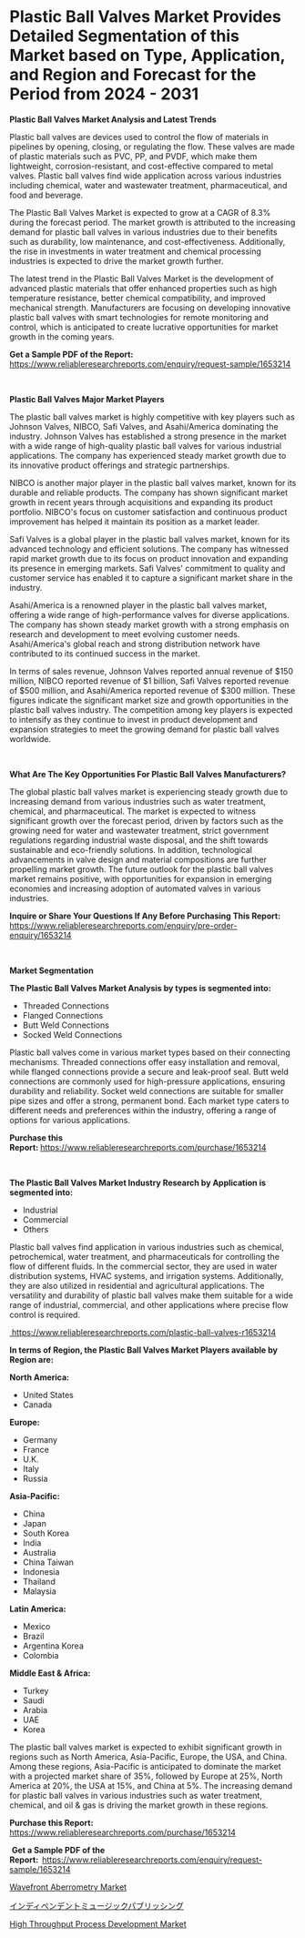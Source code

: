 <p><h1>Plastic Ball Valves Market Provides Detailed Segmentation of this Market based on Type, Application, and Region and Forecast for the Period from 2024 - 2031</h1></p><p><strong>Plastic Ball Valves Market Analysis and Latest Trends</strong></p>
<p><p>Plastic ball valves are devices used to control the flow of materials in pipelines by opening, closing, or regulating the flow. These valves are made of plastic materials such as PVC, PP, and PVDF, which make them lightweight, corrosion-resistant, and cost-effective compared to metal valves. Plastic ball valves find wide application across various industries including chemical, water and wastewater treatment, pharmaceutical, and food and beverage.</p><p>The Plastic Ball Valves Market is expected to grow at a CAGR of 8.3% during the forecast period. The market growth is attributed to the increasing demand for plastic ball valves in various industries due to their benefits such as durability, low maintenance, and cost-effectiveness. Additionally, the rise in investments in water treatment and chemical processing industries is expected to drive the market growth further.</p><p>The latest trend in the Plastic Ball Valves Market is the development of advanced plastic materials that offer enhanced properties such as high temperature resistance, better chemical compatibility, and improved mechanical strength. Manufacturers are focusing on developing innovative plastic ball valves with smart technologies for remote monitoring and control, which is anticipated to create lucrative opportunities for market growth in the coming years.</p></p>
<p><strong>Get a Sample PDF of the Report:&nbsp;</strong> <a href="https://www.reliableresearchreports.com/enquiry/request-sample/1653214">https://www.reliableresearchreports.com/enquiry/request-sample/1653214</a></p>
<p>&nbsp;</p>
<p><strong>Plastic Ball Valves Major Market Players</strong></p>
<p><p>The plastic ball valves market is highly competitive with key players such as Johnson Valves, NIBCO, Safi Valves, and Asahi/America dominating the industry. Johnson Valves has established a strong presence in the market with a wide range of high-quality plastic ball valves for various industrial applications. The company has experienced steady market growth due to its innovative product offerings and strategic partnerships.</p><p>NIBCO is another major player in the plastic ball valves market, known for its durable and reliable products. The company has shown significant market growth in recent years through acquisitions and expanding its product portfolio. NIBCO's focus on customer satisfaction and continuous product improvement has helped it maintain its position as a market leader.</p><p>Safi Valves is a global player in the plastic ball valves market, known for its advanced technology and efficient solutions. The company has witnessed rapid market growth due to its focus on product innovation and expanding its presence in emerging markets. Safi Valves' commitment to quality and customer service has enabled it to capture a significant market share in the industry.</p><p>Asahi/America is a renowned player in the plastic ball valves market, offering a wide range of high-performance valves for diverse applications. The company has shown steady market growth with a strong emphasis on research and development to meet evolving customer needs. Asahi/America's global reach and strong distribution network have contributed to its continued success in the market.</p><p>In terms of sales revenue, Johnson Valves reported annual revenue of $150 million, NIBCO reported revenue of $1 billion, Safi Valves reported revenue of $500 million, and Asahi/America reported revenue of $300 million. These figures indicate the significant market size and growth opportunities in the plastic ball valves industry. The competition among key players is expected to intensify as they continue to invest in product development and expansion strategies to meet the growing demand for plastic ball valves worldwide.</p></p>
<p>&nbsp;</p>
<p><strong>What Are The Key Opportunities For Plastic Ball Valves Manufacturers?</strong></p>
<p><p>The global plastic ball valves market is experiencing steady growth due to increasing demand from various industries such as water treatment, chemical, and pharmaceutical. The market is expected to witness significant growth over the forecast period, driven by factors such as the growing need for water and wastewater treatment, strict government regulations regarding industrial waste disposal, and the shift towards sustainable and eco-friendly solutions. In addition, technological advancements in valve design and material compositions are further propelling market growth. The future outlook for the plastic ball valves market remains positive, with opportunities for expansion in emerging economies and increasing adoption of automated valves in various industries.</p></p>
<p><strong>Inquire or Share Your Questions If Any Before Purchasing This Report:</strong> <a href="https://www.reliableresearchreports.com/enquiry/pre-order-enquiry/1653214">https://www.reliableresearchreports.com/enquiry/pre-order-enquiry/1653214</a></p>
<p>&nbsp;</p>
<p><strong>Market Segmentation</strong></p>
<p><strong>The Plastic Ball Valves Market Analysis by types is segmented into:</strong></p>
<p><ul><li>Threaded Connections</li><li>Flanged Connections</li><li>Butt Weld Connections</li><li>Socked Weld Connections</li></ul></p>
<p><p>Plastic ball valves come in various market types based on their connecting mechanisms. Threaded connections offer easy installation and removal, while flanged connections provide a secure and leak-proof seal. Butt weld connections are commonly used for high-pressure applications, ensuring durability and reliability. Socket weld connections are suitable for smaller pipe sizes and offer a strong, permanent bond. Each market type caters to different needs and preferences within the industry, offering a range of options for various applications.</p></p>
<p><strong>Purchase this Report:&nbsp;</strong><a href="https://www.reliableresearchreports.com/purchase/1653214">https://www.reliableresearchreports.com/purchase/1653214</a></p>
<p>&nbsp;</p>
<p><strong>The Plastic Ball Valves Market Industry Research by Application is segmented into:</strong></p>
<p><ul><li>Industrial</li><li>Commercial</li><li>Others</li></ul></p>
<p><p>Plastic ball valves find application in various industries such as chemical, petrochemical, water treatment, and pharmaceuticals for controlling the flow of different fluids. In the commercial sector, they are used in water distribution systems, HVAC systems, and irrigation systems. Additionally, they are also utilized in residential and agricultural applications. The versatility and durability of plastic ball valves make them suitable for a wide range of industrial, commercial, and other applications where precise flow control is required.</p></p>
<p><a href="https://www.reliableresearchreports.com/plastic-ball-valves-r1653214">&nbsp;https://www.reliableresearchreports.com/plastic-ball-valves-r1653214</a></p>
<p><strong>In terms of Region, the Plastic Ball Valves Market Players available by Region are:</strong></p>
<p>
    <p> <strong> North America: </strong>
        <ul>
            <li>United States</li>
            <li>Canada</li>
        </ul>
        </p> 
    <p> <strong> Europe: </strong>
        <ul>
            <li>Germany</li>
            <li>France</li>
            <li>U.K.</li>
            <li>Italy</li>
            <li>Russia</li>
        </ul>
        </p> 
    <p> <strong> Asia-Pacific: </strong>
        <ul>
            <li>China</li>
            <li>Japan</li>
            <li>South Korea</li>
            <li>India</li>
            <li>Australia</li>
            <li>China Taiwan</li>
            <li>Indonesia</li>
            <li>Thailand</li>
            <li>Malaysia</li>
        </ul>
        </p> 
    <p> <strong> Latin America: </strong>
        <ul>
            <li>Mexico</li>
            <li>Brazil</li>
            <li>Argentina Korea</li>
            <li>Colombia</li>
        </ul>
        </p> 
    <p> <strong> Middle East & Africa: </strong>
        <ul>
            <li>Turkey</li>
            <li>Saudi</li>
            <li>Arabia</li>
            <li>UAE</li>
            <li>Korea</li>
        </ul>
    </p>
    </p>
<p><p>The plastic ball valves market is expected to exhibit significant growth in regions such as North America, Asia-Pacific, Europe, the USA, and China. Among these regions, Asia-Pacific is anticipated to dominate the market with a projected market share of 35%, followed by Europe at 25%, North America at 20%, the USA at 15%, and China at 5%. The increasing demand for plastic ball valves in various industries such as water treatment, chemical, and oil & gas is driving the market growth in these regions.</p></p>
<p><strong>Purchase this Report: </strong><a href="https://www.reliableresearchreports.com/purchase/1653214">https://www.reliableresearchreports.com/purchase/1653214</a></p>
<p>&nbsp;<strong>Get a Sample PDF of the Report:&nbsp;&nbsp;</strong><a href="https://www.reliableresearchreports.com/enquiry/request-sample/1653214">https://www.reliableresearchreports.com/enquiry/request-sample/1653214</a></p>
<p><strong></strong></p>
<p><p><a href="https://github.com/ernidarwin455/Market-Research-Report-List-1/blob/main/wavefront-aberrometry-market.md">Wavefront Aberrometry Market</a></p><p><a href="https://github.com/CarlieShields/Market-Research-Report-List-1/blob/main/4934005171445.md">インディペンデントミュージックパブリッシング</a></p><p><a href="https://github.com/sajonf007/Market-Research-Report-List-1/blob/main/high-throughput-process-development-market.md">High Throughput Process Development Market</a></p></p>